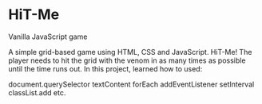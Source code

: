 # HiT-Me


Vanilla JavaScript game

A simple grid-based game using HTML, CSS and JavaScript. HiT-Me! The player needs to hit the grid with the venom in as many times as possible until the time runs out. In this project, learned how to used:

document.querySelector
textContent
forEach
addEventListener
setInterval
classList.add
etc.
